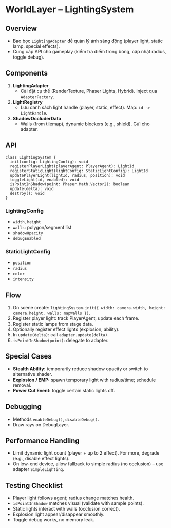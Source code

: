# WorldLayer – LightingSystem

## Overview
- Bao bọc `LightingAdapter` để quản lý ánh sáng động (player light, static lamp, special effects).
- Cung cấp API cho gameplay (kiểm tra điểm trong bóng, cập nhật radius, toggle debug).

## Components
1. **LightingAdapter**
   - Cài đặt cụ thể (RenderTexture, Phaser Lights, Hybrid). Inject qua `AdapterFactory`.
2. **LightRegistry**
   - Lưu danh sách light handle (player, static, effect). Map: `id -> LightHandle`.
3. **ShadowOccluderData**
   - Walls (from tilemap), dynamic blockers (e.g., shield). Gửi cho adapter.

## API
```
class LightingSystem {
  init(config: LightingConfig): void
  registerPlayerLight(playerAgent: PlayerAgent): LightId
  registerStaticLight(lightConfig: StaticLightConfig): LightId
  updatePlayerLight(lightId, radius, position): void
  toggleLight(id, enabled): void
  isPointInShadow(point: Phaser.Math.Vector2): boolean
  update(delta): void
  destroy(): void
}
```

### LightingConfig
- `width`, `height`
- `walls`: polygon/segment list
- `shadowOpacity`
- `debugEnabled`

### StaticLightConfig
- `position`
- `radius`
- `color`
- `intensity`

## Flow
1. On scene create: `lightingSystem.init({ width: camera.width, height: camera.height, walls: mapWalls })`.
2. Register player light: track PlayerAgent, update each frame.
3. Register static lamps from stage data.
4. Optionally register effect lights (explosion, ability).
5. In `update(delta)`: call `adapter.update(delta)`.
6. `isPointInShadow(point)`: delegate to adapter.

## Special Cases
- **Stealth Ability:** temporarily reduce shadow opacity or switch to alternative shader.
- **Explosion / EMP:** spawn temporary light with radius/time; schedule removal.
- **Power Cut Event:** toggle certain static lights off.

## Debugging
- Methods `enableDebug()`, `disableDebug()`.
- Draw rays on DebugLayer.

## Performance Handling
- Limit dynamic light count (player + up to 2 effect). For more, degrade (e.g., disable effect lights).
- On low-end device, allow fallback to simple radius (no occlusion) – use adapter `SimpleLighting`.

## Testing Checklist
- Player light follows agent; radius change matches health.
- `isPointInShadow` matches visual (validate with sample points).
- Static lights interact with walls (occlusion correct).
- Explosion light appear/disappear smoothly.
- Toggle debug works, no memory leak.
